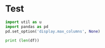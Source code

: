 # Test

```python
import util as u
import pandas as pd
pd.set_option('display.max_columns', None)
```


```python
print (len(df))
```




















